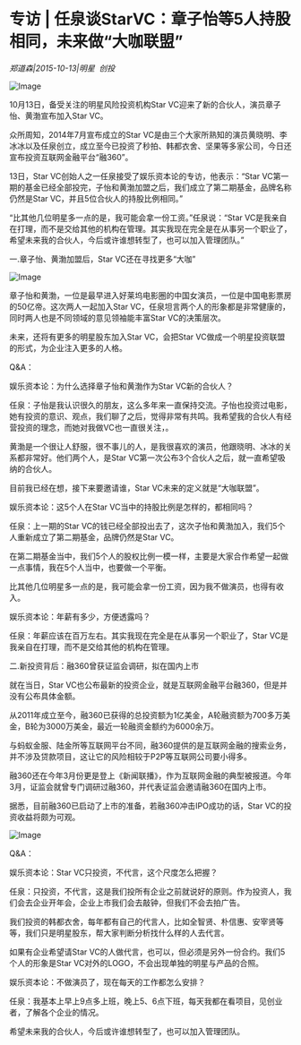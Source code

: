 # 专访 | 任泉谈StarVC：章子怡等5人持股相同，未来做“大咖联盟”

*郑道森|2015-10-13|明星 
                                                创投*

![Image](http://static.ylzbl.com/uploads/ueditor/php/upload/image/20171026/1509011061812567.jpeg)

10月13日，备受关注的明星风险投资机构Star VC迎来了新的合伙人，演员章子怡、黄渤宣布加入Star VC。

众所周知，2014年7月宣布成立的Star VC是由三个大家所熟知的演员黄晓明、李冰冰以及任泉创立，成立至今已投资了秒拍、韩都衣舍、坚果等多家公司，今日还宣布投资互联网金融平台“融360”。

13日，Star VC创始人之一任泉接受了娱乐资本论的专访，他表示：“Star VC第一期的基金已经全部投完，子怡和黄渤加盟之后，我们成立了第二期基金，品牌名称仍然是Star VC，并且5位合伙人的持股比例相同。”

“比其他几位明星多一点的是，我可能会拿一份工资。”任泉说：“Star VC是我亲自在打理，而不是交给其他的机构在管理。其实我现在完全是在从事另一个职业了，希望未来我的合伙人，今后或许谁想转型了，也可以加入管理团队。”

一.章子怡、黄渤加盟后，Star VC还在寻找更多“大咖”

![Image](http://static.ylzbl.com/uploads/ueditor/php/upload/image/20171026/1509011218114927.jpeg)

章子怡和黄渤，一位是最早进入好莱坞电影圈的中国女演员，一位是中国电影票房的50亿帝。这次两人一起加入Star VC，任泉坦言两个人的形象都是非常健康的，同时两人也是不同领域的意见领袖能丰富Star VC的决策层次。

未来，还将有更多的明星股东加入Star VC，会把Star VC做成一个明星投资联盟的形式，为企业注入更多的人格。

Q&A：

娱乐资本论：为什么选择章子怡和黄渤作为Star VC新的合伙人？

任泉：子怡是我认识很久的朋友，这么多年来一直保持交流。子怡也投资过电影，她有投资的意识、观点，我们聊了之后，觉得非常有共鸣。我希望我的合伙人有经营投资的理念，而她对我做VC也一直很关注，。

黄渤是一个很让人舒服，很不事儿的人，是我很喜欢的演员，他跟晓明、冰冰的关系都非常好。他们两个人，是Star VC第一次公布3个合伙人之后，就一直希望吸纳的合伙人。

目前我已经在想，接下来要邀请谁，Star VC未来的定义就是“大咖联盟”。

娱乐资本论：这5个人在Star VC当中的持股比例是怎样的，都相同吗？

任泉：上一期的Star VC的钱已经全部投出去了，这次子怡和黄渤加入，我们5个人重新成立了第二期基金，品牌仍然是Star VC。

在第二期基金当中，我们5个人的股权比例一模一样，主要是大家合作希望一起做一点事情，我在5个人当中，也要做一个平衡。

比其他几位明星多一点的是，我可能会拿一份工资，因为我不做演员，也得有收入。

娱乐资本论：年薪有多少，方便透露吗？

任泉：年薪应该在百万左右。其实我现在完全是在从事另一个职业了，Star VC是我亲自在打理，而不是交给其他的机构在管理。

二.新投资背后：融360曾获证监会调研，拟在国内上市

就在当日，Star VC也公布最新的投资企业，就是互联网金融平台融360，但是并没有公布具体金额。

从2011年成立至今，融360已获得的总投资额为1亿美金，A轮融资额为700多万美金，B轮为3000万美金，最近一轮融资金额约为6000余万。

与蚂蚁金服、陆金所等互联网平台不同，融360提供的是互联网金融的搜索业务，并不涉及贷款项目，这让它的风险相较于P2P等互联网公司要小得多。

融360还在今年3月份更是登上《新闻联播》，作为互联网金融的典型被报道。今年3月，证监会就曾专门调研过融360，并代表证监会邀请融360在国内上市。

据悉，目前融360已启动了上市的准备，若融360冲击IPO成功的话，Star VC的投资收益将颇为可观。

![Image](http://static.ylzbl.com/uploads/ueditor/php/upload/image/20171026/1509011146786002.gif)

Q&A：

娱乐资本论：Star VC只投资，不代言，这个尺度怎么把握？

任泉：只投资，不代言，这是我们投所有企业之前就说好的原则。作为投资人，我们会去企业开年会，企业上市我们会去敲钟，但我们不会去拍广告。

我们投资的韩都衣舍，每年都有自己的代言人，比如全智贤、朴信惠、安宰贤等等，我们只是明星股东，帮大家判断分析找什么样的人去代言。

如果有企业希望请Star VC的人做代言，也可以，但必须是另外一份合约。我们5个人的形象是Star VC对外的LOGO，不会出现单独的明星与产品的合照。

娱乐资本论：不做演员了，现在每天的工作都怎么安排？

任泉：我基本上早上9点多上班，晚上5、6点下班，每天我都在看项目，见创业者，了解各个企业的情况。

希望未来我的合伙人，今后或许谁想转型了，也可以加入管理团队。

